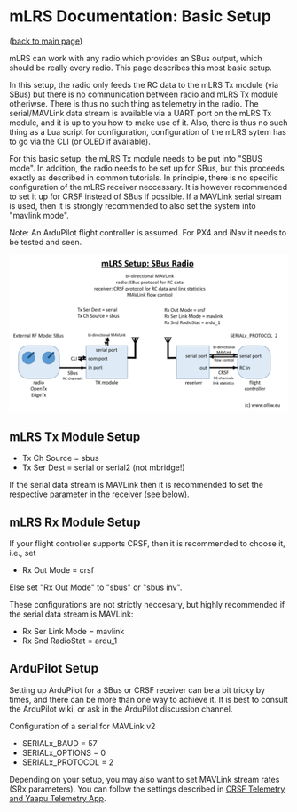 # mLRS Documentation: Basic Setup #

([back to main page](../README.md))

mLRS can work with any radio which provides an SBus output, which should be really every radio. This page describes this most basic setup.

In this setup, the radio only feeds the RC data to the mLRS Tx module (via SBus) but there is no communication between radio and mLRS Tx module otheriwse. There is thus no such thing as telemetry in the radio. The serial/MAVLink data stream is available via a UART port on the mLRS Tx module, and it is up to you how to make use of it. Also, there is thus no such thing as a Lua script for configuration, configuration of the mLRS sytem has to go via the CLI (or OLED if available).

For this basic setup, the mLRS Tx module needs to be put into "SBUS mode". In addition, the radio needs to be set up for SBus, but this proceeds exactly as described in common tutorials. In principle, there is no specific configuration of the mLRS receiver neccessary. It is however recommended to set it up for CRSF instead of SBus if possible. If a MAVLink serial stream is used, then it is strongly recommended to also set the system into "mavlink mode".

Note: An ArduPilot flight controller is assumed. For PX4 and iNav it needs to be tested and seen.

<img src="images/mLRS-docu-setup-basic-for-sbus-radios-02.jpg" width="800px">

## mLRS Tx Module Setup

- Tx Ch Source = sbus
- Tx Ser Dest = serial or serial2 (not mbridge!)

If the serial data stream is MAVLink then it is recommended to set the respective parameter in the receiver (see below).

## mLRS Rx Module Setup

If your flight controller supports CRSF, then it is recommended to choose it, i.e., set

- Rx Out Mode = crsf

Else set "Rx Out Mode" to "sbus" or "sbus inv".

These configurations are not strictly neccesary, but highly recommended if the serial data stream is MAVLink:

- Rx Ser Link Mode = mavlink
- Rx Snd RadioStat = ardu_1

## ArduPilot Setup

Setting up ArduPilot for a SBus or CRSF receiver can be a bit tricky by times, and there can be more than one way to achieve it. It is best to consult the ArduPilot wiki, or ask in the ArduPilot discussion channel.

Configuration of a serial for MAVLink v2

- SERIALx_BAUD = 57 
- SERIALx_OPTIONS = 0
- SERIALx_PROTOCOL = 2

Depending on your setup, you may also want to set MAVLink stream rates (SRx parameters). You can follow the settings described in [CRSF Telemetry and Yaapu Telemetry App](CRSF.md).
